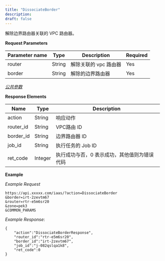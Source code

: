 ```yaml
---
title: "DissociateBorder"
description: 
draft: false
---
```




解除边界路由器关联的 VPC 路由器。


**Request Parameters**

| Parameter name | Type | Description | Required |
| --- | --- | --- | --- |
| router | String | 解除关联的 vpc 路由器 | Yes |
| border | String | 解除的边界路由器 | Yes |

[_公共参数_](../../../parameters/)

**Response Elements**

| Name | Type | Description |
| --- | --- | --- |
| action | String | 响应动作 |
| router_id | String | VPC路由 ID |
| border_id | String | 边界路由器 ID |
| job_id | String | 执行任务的 Job ID |
| ret_code | Integer | 执行成功与否，0 表示成功，其他值则为错误代码 |

**Example**

_Example Request_

```
https://api.xxxxx.com/iaas/?action=DissociateBorder
&border=irt-2zevtm67
&router=rtr-e5m6sr20
&zone=pek3
&COMMON_PARAMS
```

_Example Response_:

```
{
    "action":"DissociateBorderResponse",
    "router_id":"rtr-e5m6sr20",
    "border_id":"irt-2zevtm67",
    "job_id":"j-082qslqa1k8",
    "ret_code":0
}
```
